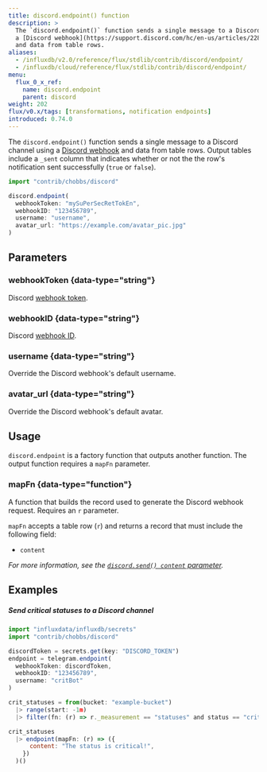 ```yaml
---
title: discord.endpoint() function
description: >
  The `discord.endpoint()` function sends a single message to a Discord channel using
  a [Discord webhook](https://support.discord.com/hc/en-us/articles/228383668-Intro-to-Webhooks&amp?page=3)
  and data from table rows.
aliases:
  - /influxdb/v2.0/reference/flux/stdlib/contrib/discord/endpoint/
  - /influxdb/cloud/reference/flux/stdlib/contrib/discord/endpoint/
menu:
  flux_0_x_ref:
    name: discord.endpoint
    parent: discord
weight: 202
flux/v0.x/tags: [transformations, notification endpoints]
introduced: 0.74.0
---
```


The `discord.endpoint()` function sends a single message to a Discord channel using
a [Discord webhook](https://support.discord.com/hc/en-us/articles/228383668-Intro-to-Webhooks&amp?page=3)
and data from table rows.
Output tables include a `_sent` column that indicates whether or not the
the row's notification sent successfully (`true` or `false`).

```js
import "contrib/chobbs/discord"

discord.endpoint(
  webhookToken: "mySuPerSecRetTokEn",
  webhookID: "123456789",
  username: "username",
  avatar_url: "https://example.com/avatar_pic.jpg"
)
```

## Parameters

### webhookToken {data-type="string"}
Discord [webhook token](https://discord.com/developers/docs/resources/webhook).

### webhookID {data-type="string"}
Discord [webhook ID](https://discord.com/developers/docs/resources/webhook).

### username {data-type="string"}
Override the Discord webhook's default username.

### avatar_url {data-type="string"}
Override the Discord webhook's default avatar.

## Usage
`discord.endpoint` is a factory function that outputs another function.
The output function requires a `mapFn` parameter.

### mapFn {data-type="function"}
A function that builds the record used to generate the Discord webhook request.
Requires an `r` parameter.

`mapFn` accepts a table row (`r`) and returns a record that must include the
following field:

- `content`

_For more information, see the [`discord.send() content` parameter](/flux/v0.x/stdlib/contrib/chobbs/discord/send/#content)._

## Examples

##### Send critical statuses to a Discord channel
```js
import "influxdata/influxdb/secrets"
import "contrib/chobbs/discord"

discordToken = secrets.get(key: "DISCORD_TOKEN")
endpoint = telegram.endpoint(
  webhookToken: discordToken,
  webhookID: "123456789",
  username: "critBot"
)

crit_statuses = from(bucket: "example-bucket")
  |> range(start: -1m)
  |> filter(fn: (r) => r._measurement == "statuses" and status == "crit")

crit_statuses
  |> endpoint(mapFn: (r) => ({
      content: "The status is critical!",
    })
  )()
```
